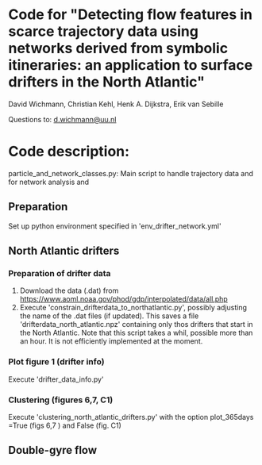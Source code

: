 # Code for "Detecting flow features in scarce trajectory data using networks derived from symbolic itineraries: an application to surface drifters in the North Atlantic"
David Wichmann, Christian Kehl, Henk A. Dijkstra, Erik van Sebille

Questions to: d.wichmann@uu.nl

# Code description:
particle_and_network_classes.py: Main script to handle trajectory data and for network analysis and

## Preparation
Set up python environment specified in 'env_drifter_network.yml'

## North Atlantic drifters
### Preparation of drifter data
1. Download the data (.dat) from https://www.aoml.noaa.gov/phod/gdp/interpolated/data/all.php
2. Execute 'constrain_drifterdata_to_northatlantic.py', possibly adjusting the name of the .dat files (if updated). This saves a file 'drifterdata_north_atlantic.npz' containing only thos drifters that start in the North Atlantic. Note that this script takes a whil, possible more than an hour. It is not efficiently implemented at the moment.

### Plot figure 1 (drifter info)
Execute 'drifter_data_info.py'

### Clustering (figures 6,7, C1)
Execute 'clustering_north_atlantic_drifters.py' with the option plot_365days =True (figs 6,7 ) and False (fig. C1)

## Double-gyre flow
